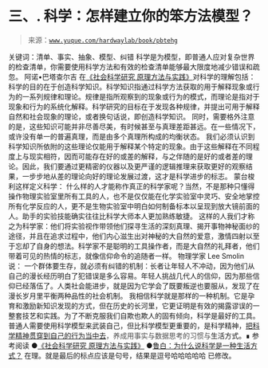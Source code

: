 # 三、\. 科学：怎样建立你的笨方法模型？

> 来源：[`www.yuque.com/hardwaylab/book/pbtehg`](https://www.yuque.com/hardwaylab/book/pbtehg)

<ne-quote id="ubc0c1ade" data-lake-id="ubc0c1ade"><ne-p id="ue1276098" data-lake-id="ue1276098"><ne-text id="u0ff48903">关键词：清单、事实、抽象、模型、纠错</ne-text></ne-p></ne-quote> <ne-p id="aeb722d30985e9490a8a5c4550aa5a6f" data-lake-id="aeb722d30985e9490a8a5c4550aa5a6f"><ne-text id="u3767771c">科学是为模型，即普通人应对复杂世界的检查清单，你需要使用科学方法和有效的检查清单能够最大限度地减少错误和疏忽。</ne-text></ne-p> <ne-p id="udce425ab" data-lake-id="udce425ab"><ne-text id="u821cda52">阿诺•巴塔查尔吉 在</ne-text>[<ne-text id="u33c3f6ce">《社会科学研究 原理方法与实践》</ne-text>](https://www.opentextbooks.org.hk/zh-hant/system/files/export/35/35982/pdf/%E7%A4%BE%E4%BC%9A%E7%A7%91%E5%AD%A6%E7%A0%94%E7%A9%B6_%E5%8E%9F%E7%90%86%E6%96%B9%E6%B3%95%E4%B8%8E%E5%AE%9E%E8%B7%B5_35982.pdf)<ne-text id="u2480fc4a">对科学的理解包括：</ne-text></ne-p> <ne-quote id="u314c6549" data-lake-id="u314c6549"><ne-p id="u80de4444" data-lake-id="u80de4444"><ne-text id="u55ea34ee">科学的目的在于创造科学知识。科学知识指通过科学方法获取的用于解释现象或行为的一系列规律和理论。规律是指所观察到的现象或行为的模式，而理论是指对于现象和行为的系统化解释。科学研究的目标在于发现各种规律，并提出可用于解释自然和社会现象的理论，或者换句话说，即创造科学知识。</ne-text></ne-p> <ne-p id="ufba5d9ec" data-lake-id="ufba5d9ec"><ne-text id="u3e811f29">同时，需要格外注意的是，这些知识可能并非尽善尽美，有时候甚至与真理差距甚远。在一些情况下，或许没有单一的普遍真理，而是由多个真理所构成的均衡状态。</ne-text></ne-p> <ne-p id="uf02d43b3" data-lake-id="uf02d43b3"><ne-text id="u50721a1e">我们必须认识到科学知识所依附的这些理论仅能用于解释某个特定的现象。由于这些解释在不同程度上与现实相符，因而可能存在好的或差的解释，与之伴随的是好的或者差的理论。因此，我们要通过更精密的仪器以及更严谨的逻辑推理来获取更好的观察结果，一步步地从差的理论向好的理论发展过渡，这才是科学进步的标志。</ne-text></ne-p></ne-quote> <ne-p id="u193f5304" data-lake-id="u193f5304"><ne-text id="u146d1427">蒙台梭利这样定义科学：</ne-text></ne-p> <ne-quote id="u5375dafa" data-lake-id="u5375dafa"><ne-p id="u164567f3" data-lake-id="u164567f3"><ne-text id="ude951e02">什么样的人才能称作真正的科学家呢？当然，不是那种只懂得操作物理实验室里所有工具的人，也不是仅仅能在化学实验室中灵巧、安全地掌控所有化学反应的人，更不是生物实验室中明白如何制备标本以呈现到放大镜前面的人。助手的实验技能确实往往比科学大师本人更加熟练敏捷。</ne-text></ne-p> <ne-p id="u6bbf6479" data-lake-id="u6bbf6479"><ne-text id="u86cbe7ee">这样的人我们才称之为科学家：他们将实验视作带领他们探寻生活的深刻真理、揭开事物神秘面纱的途径，并且在追求过程中，他们内心滋生出对神秘的大自然的爱意，激情四射以至于忘却了自身的想法。科学家不是聪明的工具操作者，而是大自然的礼拜者，他们带着可见的热情的标志，就像信仰命令的追随者一样。</ne-text></ne-p></ne-quote> <ne-p id="61d74aa75ee2a6c96c42cfd9a6d37c6a" data-lake-id="61d74aa75ee2a6c96c42cfd9a6d37c6a"><ne-text id="u07d04ae8">物理学家 Lee Smolin 说：</ne-text></ne-p> <ne-quote id="udc8cbc3c" data-lake-id="udc8cbc3c"><ne-p id="d46e17fd1e35ca93ff4a70be201c5856" data-lake-id="d46e17fd1e35ca93ff4a70be201c5856"><ne-text id="u317a63ca">一个群体要生存，就必须有纠错的机制：长者让年轻人不冲动，因为他们从自己的漫长经历明白了犯错误是多么容易。年轻人挑战几代人的信仰，因为那些信仰已经落伍了。人类社会能进步，就是因为它学会了既要叛逆也要服从，发现了在漫长岁月里平衡两种品性的社会机制。</ne-text></ne-p> <ne-p id="658aeea70f8bffd39cfdd22a38766307" data-lake-id="658aeea70f8bffd39cfdd22a38766307"><ne-text id="u6630a310">我相信科学就是那样的一种机制。它是孕育和激励新知识发现的方式，但在历史的长河里，它更证明是有效的揭露谬误的一整套技艺和实践。为了不断克服我们自欺也欺人的固有倾向，科学是最好的工具。</ne-text></ne-p></ne-quote> <ne-p id="512955dab1f9be96ce6883ca6a6119ef" data-lake-id="512955dab1f9be96ce6883ca6a6119ef"><ne-text id="u91752169">普通人需要使用科学模型来武装自己，但比科学模型更重要的，是科学精神，</ne-text>[<ne-text id="uc63f8a6d">把科学精神贯穿到自己的行为当中去</ne-text>](https://www.yuque.com/hardwaylab/book/aoi7ou)<ne-text id="udc7c8c62" style="color: rgb(76, 76, 76);">，养成用事实与数据思考的习惯与</ne-text><ne-text id="u69b8d915">生活方式。∎</ne-text></ne-p> <ne-h3 id="XYgb7" data-lake-id="XYgb7"><ne-heading-ext><ne-heading-anchor></ne-heading-anchor><ne-heading-fold></ne-heading-fold></ne-heading-ext><ne-heading-content><ne-text id="uf3ccc2a6">参考阅读</ne-text></ne-heading-content></ne-h3> <ne-uli><ne-uli-i>●</ne-uli-i><ne-uli-c class="ne-uli-content" id="u0c9fc387" data-lake-id="u0c9fc387">[<ne-text id="ua5b5b790">《社会科学研究 原理方法与实践》</ne-text>](https://www.opentextbooks.org.hk/zh-hant/system/files/export/35/35982/pdf/%E7%A4%BE%E4%BC%9A%E7%A7%91%E5%AD%A6%E7%A0%94%E7%A9%B6_%E5%8E%9F%E7%90%86%E6%96%B9%E6%B3%95%E4%B8%8E%E5%AE%9E%E8%B7%B5_35982.pdf)</ne-uli-c></ne-uli> <ne-uli><ne-uli-i>●</ne-uli-i><ne-uli-c class="ne-uli-content" id="u6779a36c" data-lake-id="u6779a36c"><ne-text id="udb922993">[<ne-text id="uebbe7c95">鲁白：为什么说科学是一种生活方式？</ne-text>](https://mp.weixin.qq.com/s?__biz=MzU2NzA3NDE3Mw==&mid=2247489136&idx=1&sn=38f76636ac8acce9acdaa4978fbc628f&chksm=fca39a62cbd41374aa9e129a9d1693c848496e45406fcf5d112c3e8585a71e6ddd2163b37532&scene=21#wechat_redirect)</ne-text></ne-uli-c></ne-uli> <ne-h3 id="W2smr" data-lake-id="W2smr"><ne-heading-ext><ne-heading-anchor></ne-heading-anchor><ne-heading-fold></ne-heading-fold></ne-heading-ext><ne-heading-content></ne-heading-content></ne-h3><ne-p id="uc047fd4f" data-lake-id="uc047fd4f"><ne-text id="u4eb0b042">在理。就是最后的标点应该是句号，结果是逗号哈哈哈哈哈</ne-text></ne-p> <ne-p id="u3c86259e" data-lake-id="u3c86259e"><ne-text id="u8af4c8d9">已修改。</ne-text></ne-p>
